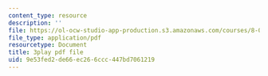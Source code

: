 ```yaml
---
content_type: resource
description: ''
file: https://ol-ocw-studio-app-production.s3.amazonaws.com/courses/8-06-quantum-physics-iii-spring-2018/9e53fed2de66ec266ccc447bd7061219_loVzNly0Gyw.pdf
file_type: application/pdf
resourcetype: Document
title: 3play pdf file
uid: 9e53fed2-de66-ec26-6ccc-447bd7061219
---
```

